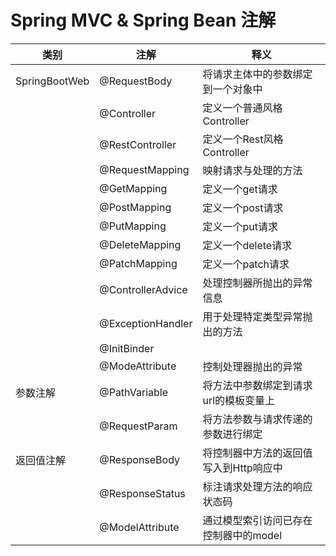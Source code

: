 # Spring MVC & Spring Bean 注解

|类别|注解|释义|
|-|-|-|
|SpringBootWeb|@RequestBody |       将请求主体中的参数绑定到一个对象中|
||@Controller|定义一个普通风格Controller|
||@RestController|定义一个Rest风格Controller|
||@RequestMapping|映射请求与处理的方法|
||@GetMapping |        定义一个get请求|
||@PostMapping  |      定义一个post请求|
||@PutMapping    |     定义一个put请求|
||@DeleteMapping |     定义一个delete请求|
||@PatchMapping  |     定义一个patch请求|
||@ControllerAdvice  | 处理控制器所抛出的异常信息|
||@ExceptionHandler |  用于处理特定类型异常抛出的方法|
||@InitBinder||
||@ModeAttribute | 控制处理器抛出的异常|
|参数注解|@PathVariable     |  将方法中参数绑定到请求url的模板变量上|
||@RequestParam     |  将方法参数与请求传递的参数进行绑定|
|返回值注解|@ResponseBody    |   将控制器中方法的返回值写入到Http响应中|
||@ResponseStatus   |  标注请求处理方法的响应状态码|
||@ModelAttribute   |  通过模型索引访问已存在控制器中的model|

